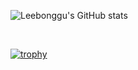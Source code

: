 ![Leebonggu's GitHub stats](https://github-readme-stats.vercel.app/api?username=Leebonggu&show_icons=true&theme=radical)

<br />

[![trophy](https://github-profile-trophy.vercel.app/?username=Leebonggu&theme=onedark)](https://github.com/ryo-ma/github-profile-trophy)
